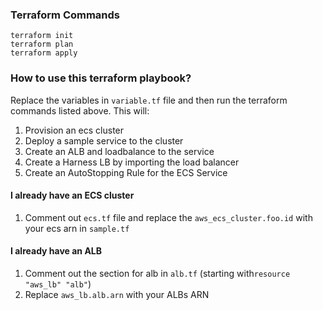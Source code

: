 ### Terraform Commands
```shell
terraform init
terraform plan
terraform apply
```

### How to use this terraform playbook?
Replace the variables in `variable.tf` file and then run the terraform commands listed above. This will:
1. Provision an ecs cluster
2. Deploy a sample service to the cluster
3. Create an ALB and loadbalance to the service
4. Create a Harness LB by importing the load balancer
5. Create an AutoStopping Rule for the ECS Service

#### I already have an ECS cluster
1. Comment out `ecs.tf` file and replace the `aws_ecs_cluster.foo.id` with your ecs arn in `sample.tf`

#### I already have an ALB
1. Comment out the section for alb in `alb.tf` (starting with`resource "aws_lb" "alb"`)
2. Replace `aws_lb.alb.arn` with your ALBs ARN